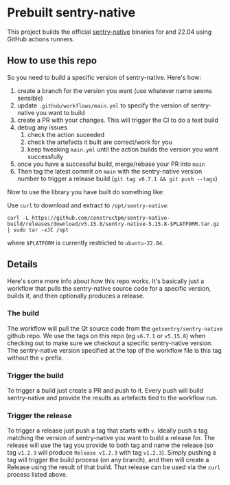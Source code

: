 # Prebuilt sentry-native

This project builds the official [sentry-native](https://docs.sentry.io/platforms/native/) binaries for and 22.04 using GitHub actions runners.

## How to use this repo

So you need to build a specific version of sentry-native. Here's how:

1. create a branch for the version you want (use whatever name seems sensible)
2. update `.github/workflows/main.yml` to specify the version of sentry-native you want to build
3. create a PR with your changes. This will trigger the CI to do a test build
4. debug any issues
    1. check the action suceeded
    2. check the artefacts it built are correct/work for you
    3. keep tweaking `main.yml` until the action builds the version you want successfully
5. once you have a successful build, merge/rebase your PR into `main`
6. Then tag the latest commit on `main` with the sentry-native version number to trigger a release build (`git tag v6.7.1 && git push --tags`)

Now to use the library you have built do something like:

Use `curl` to download and extract to `/opt/sentry-native`:

    curl -L https://github.com/constructpm/sentry-native-build/releases/download/v5.15.8/sentry-native-5.15.8-$PLATFORM.tar.gz | sudo tar -xJC /opt

where `$PLATFORM` is currently restricted to `ubuntu-22.04`.


## Details

Here's some more info about how this repo works. It's basically just a workflow that pulls the sentry-native source code for a specific version, builds it, and then optionally produces a release.

### The build

The workflow will pull the Qt source code from the `getsentry/sentry-native` github repo. 
We use the tags on this repo (eg `v6.7.1` or `v5.15.8`) when checking out to make sure we checkout a specific sentry-native version.
The sentry-native version specified at the top of the workflow file is this tag without the `v` prefix.

### Trigger the build

To trigger a build just create a PR and push to it. Every push will build sentry-native and provide the results as artefacts tied to the workflow run.

### Trigger the release

To trigger a release just push a tag that starts with `v`. Ideally push a tag matching the version of sentry-native you want to build a release for. The release will use the tag you provide to both tag and name the release (so tag `v1.2.3` will produce `Release v1.2.3` with tag `v1.2.3`).
Simply pushing a tag will trigger the build process (on any branch), and then will create a Release using the result of that build. That release can be used via the `curl` process listed above.

